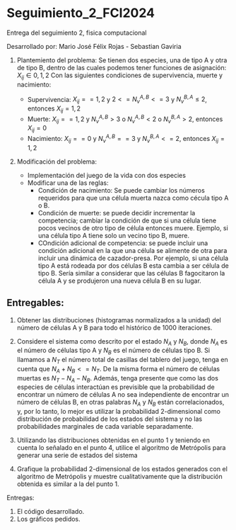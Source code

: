 # Seguimiento_2_FCI2024
Entrega del seguimiento 2, fisica computacional

Desarrollado por: 
Mario José Félix Rojas - Sebastian Gaviria
1. Plantemiento del problema:
Se tienen dos especies, una de tipo A y otra de tipo B, dentro de las cuales podemos tener funciones de asignación:
$X_{ij} \in {0,1,2}$
Con las siguientes condiciones de supervivencia, muerte y nacimiento:

    * Supervivencia:
        $X_{ij} == 1,2$ y $2<= N_v^{A,B}<=3$ y $N_v^{B,A} \leq 2$, entonces $X_{ij} = 1,2$
    * Muerte: 
        $X_{ij} == 1,2$ y $N_v^{A,B} >3$ o $N_v^{A,B} <2$ o $N_v^{B,A}>2$, entonces $X_{ij}=0$
    * Nacimiento:
        $X_{ij}==0$ y $N_v^{A,B}==3$ y $N_v^{B,A}<=2$, entonces $X_{ij}=1,2$
2. Modificación del problema:

    * Implementación del juego de la vida con dos especies 
    * Modificar una de las reglas:
        - Condición de nacimiento: Se puede cambiar los números requeridos para que una célula muerta nazca como cécula tipo A o B.
        - Condición de muerte: se puede decidir incrementar la competencia; cambiar la condición de que si una célula tiene pocos vecinos de otro tipo de célula entonces muere. Ejemplo, si una célula tipo A tiene solo un vecino tipo B, muere.
        - COndición adicional de competencia: se puede incluir una condición adicional en la que una célula se alimente de otra para incluir una dinámica de cazador-presa. Por ejemplo, si una célula tipo A está rodeada por dos células B esta cambia a ser célula de tipo B. Sería similar a considerar que las células B fagocitaron la célula A y se produjeron una nueva célula B en su lugar.

## Entregables:

1. Obtener las distribuciones (histogramas normalizados a la unidad) del número de células A y B para todo el histórico de 1000 iteraciones. 

2. Considere el sistema como descrito por el estado $N_A$ y $N_B$, donde $N_A$ es el número de células tipo A y $N_B$ es el número de células tipo B. Si llamamos a $N_T$ el número total de casillas del tablero del juego, tenga en cuenta que $N_A+N_B<=N_T$. De la misma forma el número de células muertas es $N_T-N_A-N_B$. Además, tenga presente que como las dos especies de células interactúan es previsible que la probabilidad de encontrar un número de células A no sea independiente de encontrar un número de células B, en otras palabras $N_A$ y $N_B$ están correlacionados, y, por lo tanto, lo mejor es utilizar la probabilidad 2-dimensional como distribución de probabilidad de los estados del sistema y no las probabilidades marginales de cada variable separadamente.

3. Utilizando las distribuciones obtenidas en el punto 1 y teniendo en cuenta lo señalado en el punto 4, utilice el algoritmo de Metrópolis para generar una serie de estados del sistema

4. Grafique la probabilidad 2-dimensional de los estados generados con el algoritmo de Metrópolis y muestre cualitativamente que la distribución obtenida es similar a la del punto 1.

Entregas:
1. El código desarrollado.
2. Los gráficos pedidos.

